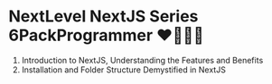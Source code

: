 # NextLevel NextJS Series 6PackProgrammer ❤️‍🔥🔥🚀

1. Introduction to NextJS, Understanding the Features and Benefits
2. Installation and Folder Structure Demystified in NextJS
